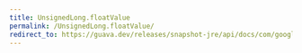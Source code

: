 ```yaml
---
title: UnsignedLong.floatValue
permalink: /UnsignedLong.floatValue/
redirect_to: https://guava.dev/releases/snapshot-jre/api/docs/com/google/common/primitives/UnsignedLong.html#floatValue--
---
```

